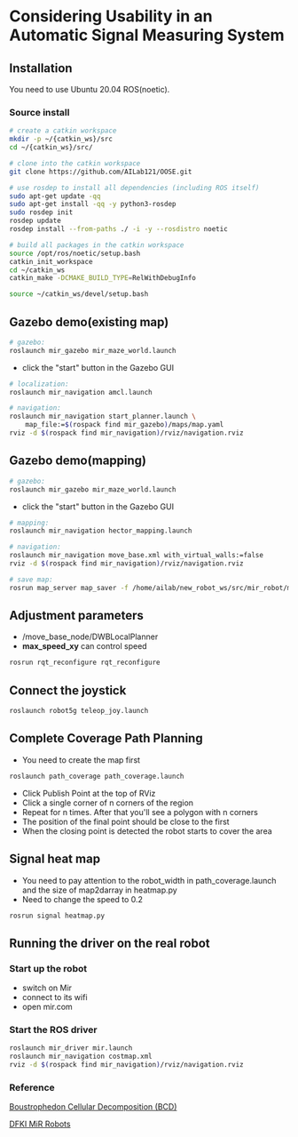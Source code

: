 # Considering Usability in an Automatic Signal Measuring System
## Installation
You need to use Ubuntu 20.04 ROS(noetic).

### Source install
```bash
# create a catkin workspace
mkdir -p ~/{catkin_ws}/src
cd ~/{catkin_ws}/src/

# clone into the catkin workspace
git clone https://github.com/AILab121/OOSE.git

# use rosdep to install all dependencies (including ROS itself)
sudo apt-get update -qq
sudo apt-get install -qq -y python3-rosdep
sudo rosdep init
rosdep update
rosdep install --from-paths ./ -i -y --rosdistro noetic

# build all packages in the catkin workspace
source /opt/ros/noetic/setup.bash
catkin_init_workspace
cd ~/catkin_ws
catkin_make -DCMAKE_BUILD_TYPE=RelWithDebugInfo

source ~/catkin_ws/devel/setup.bash
```

## Gazebo demo(existing map)
```bash
# gazebo:
roslaunch mir_gazebo mir_maze_world.launch
```
- click the "start" button in the Gazebo GUI
```bash
# localization:
roslaunch mir_navigation amcl.launch

# navigation:
roslaunch mir_navigation start_planner.launch \
    map_file:=$(rospack find mir_gazebo)/maps/map.yaml
rviz -d $(rospack find mir_navigation)/rviz/navigation.rviz
```

## Gazebo demo(mapping)
```bash
# gazebo:
roslaunch mir_gazebo mir_maze_world.launch
```
- click the "start" button in the Gazebo GUI
```bash
# mapping:
roslaunch mir_navigation hector_mapping.launch

# navigation:
roslaunch mir_navigation move_base.xml with_virtual_walls:=false
rviz -d $(rospack find mir_navigation)/rviz/navigation.rviz

# save map:
rosrun map_server map_saver -f /home/ailab/new_robot_ws/src/mir_robot/mir_gazebo/maps/test
```

## Adjustment parameters
- /move_base_node/DWBLocalPlanner
- **max_speed_xy** can control speed
```bash
rosrun rqt_reconfigure rqt_reconfigure
```

## Connect the joystick
```bash
roslaunch robot5g teleop_joy.launch
```

## Complete Coverage Path Planning
- You need to create the map first

```bash
roslaunch path_coverage path_coverage.launch
```
- Click Publish Point at the top of RViz
- Click a single corner of n corners of the region
- Repeat for n times. After that you'll see a polygon with n corners
- The position of the final point should be close to the first
- When the closing point is detected the robot starts to cover the area

## Signal heat map
- You need to pay attention to the robot_width in path_coverage.launch and the size of map2darray in heatmap.py
- Need to change the speed to 0.2
```bash
rosrun signal heatmap.py 
```

## Running the driver on the real robot
### Start up the robot
- switch on Mir
- connect to its wifi
- open mir.com

### Start the ROS driver
```bash
roslaunch mir_driver mir.launch
roslaunch mir_navigation costmap.xml
rviz -d $(rospack find mir_navigation)/rviz/navigation.rviz
```

### Reference

[Boustrophedon Cellular Decomposition (BCD)](https://gitlab.com/Humpelstilzchen/path_coverage_ros/)

[DFKI MiR Robots](https://github.com/DFKI-NI/mir_robot)

